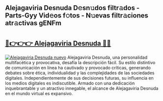## Alejagaviria Desnuda D𝚎sn𝚞dos filtr𝚊dos - Parts-Gyy Vid𝚎os f𝚘tos - N𝚞evas filtr𝚊ciones atr𝚊ctivas gENFm

# <h2><a href="http://mbb0u2h.tromn.icu/?c=Alejagaviria+Desnuda">🔗👉👉👉 Alejagaviria Desnuda 🔗🔗</a></h2>

[![Alejagaviria Desnuda nuevo](https://i.imgur.com/pEAQMta.gif)](http://mbb0u2h.tromn.icu/?c=Alejagaviria+Desnuda)
Alejagaviria Desnuda, una personalidad multifacética y provocativa, desafía la descripción fácil. Su estilo distintivo de comunicación en línea ha cautivado y provocado críticas, generando debates sobre ética, individualidad y las complejidades de las sociedades digitales. Independientemente de sus decisiones futuras, su influencia en los medios digitales es indiscutible. Armado con una dedicación inquebrantable y un atractivo innegable, el alcance de Alejagaviria Desnuda en el mundo virtual es expansivo.

